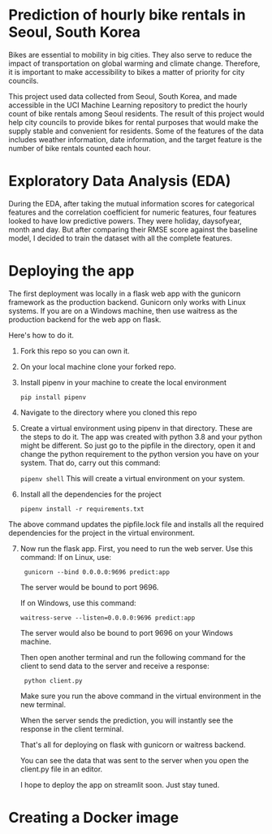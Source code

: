 # Prediction of hourly bike rentals in Seoul, South Korea

Bikes are essential to mobility in big cities. They also serve to reduce the impact of transportation on global warming and climate change. Therefore, it is important to make accessibility to bikes a matter of priority for city councils. 

This project used data collected from Seoul, South Korea, and made accessible in the UCI Machine Learning repository to predict the hourly count of bike rentals among Seoul residents. The result of this project would help city councils to provide bikes for rental purposes that would make the supply stable and convenient for residents. Some of the features of the data includes weather information, date information, and the target feature is the number of bike rentals counted each hour. 

# Exploratory Data Analysis (EDA)

During the EDA, after taking the mutual information scores for categorical features and the correlation coefficient for numeric features, four features looked to have low predictive powers. They were holiday, daysofyear, month and day. But after comparing their RMSE score against the baseline model, I decided to train the dataset with all the complete features. 

# Deploying the app

The first deployment was locally in a flask web app with the gunicorn framework as the production backend. Gunicorn only works with Linux systems. If you are on a Windows machine, then use waitress as the production backend for the web app on flask. 

Here's how to do it. 

1. Fork this repo so you can own it.
2. On your local machine clone your forked repo.
3. Install pipenv in your machine to create the local environment 

    ```pip install pipenv```

4. Navigate to the directory where you cloned this repo
5. Create a virtual environment using pipenv in that directory. These are the steps to do it. The app was created with python 3.8 and your python might be different. So just go to the pipfile in the directory, open it and change the python requirement to the python version you have on your system. That do, carry out this command:

    ```pipenv shell```
This will create a virtual environment on your system.
6. Install all the dependencies for the project

    ```pipenv install -r requirements.txt```

The above command updates the pipfile.lock file and installs all the required dependencies for the project in the virtual environment. 

7. Now run the flask app. First, you need to run the web server. Use this command:
    If on Linux, use: 
    
    ``` gunicorn --bind 0.0.0.0:9696 predict:app```
    
    The server would be bound to port 9696. 
    
    If on Windows, use this command:

    ```waitress-serve --listen=0.0.0.0:9696 predict:app``` 

    The server would also be bound to port 9696 on your Windows machine. 

    Then open another terminal and run the following command for the client to send data to the server and receive a response:

    ``` python client.py```

    Make sure you run the above command in the virtual environment in the new terminal. 

    When the server sends the prediction, you will instantly see the response in the client terminal. 

    That's all for deploying on flask with gunicorn or waitress backend. 

    You can see the data that was sent to the server when you open the client.py file in an editor. 

    I hope to deploy the app on streamlit soon. Just stay tuned. 

# Creating a Docker image
